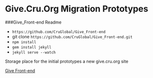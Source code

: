 Give.Cru.Org Migration Prototypes
==============
###Give_Front-end Readme

* `https://github.com/CruGlobal/Give_Front-end`
* git clone `https://github.com/CruGlobal/Give_Front-end.git` 
* `npm install` 
* `gem install jekyll`
* `jekyll serve --watch`


Storage place for the initial prototypes a new give.cru.org site

<a href="http://cruglobal.github.io/Give_Front-end/">Give Front-end</a>
